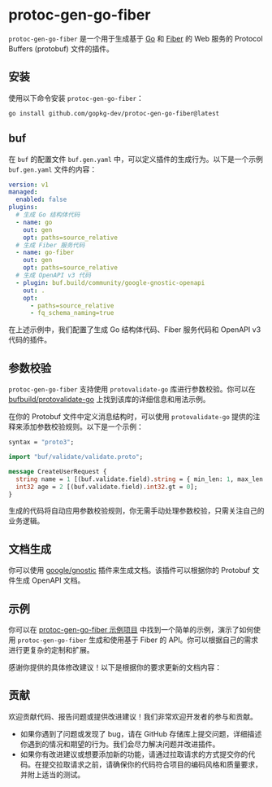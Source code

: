 # protoc-gen-go-fiber

`protoc-gen-go-fiber` 是一个用于生成基于 [Go](https://golang.org/) 和 [Fiber](https://gofiber.io/) 的 Web 服务的 Protocol Buffers (protobuf) 文件的插件。

## 安装

使用以下命令安装 `protoc-gen-go-fiber`：

```shell
go install github.com/gopkg-dev/protoc-gen-go-fiber@latest
```

## buf

在 `buf` 的配置文件 `buf.gen.yaml` 中，可以定义插件的生成行为。以下是一个示例 `buf.gen.yaml` 文件的内容：

```yaml
version: v1
managed:
  enabled: false
plugins:
  # 生成 Go 结构体代码
  - name: go
    out: gen
    opt: paths=source_relative
  # 生成 Fiber 服务代码
  - name: go-fiber
    out: gen
    opt: paths=source_relative
  # 生成 OpenAPI v3 代码
  - plugin: buf.build/community/google-gnostic-openapi
    out: .
    opt:
      - paths=source_relative
      - fq_schema_naming=true
```

在上述示例中，我们配置了生成 Go 结构体代码、Fiber 服务代码和 OpenAPI v3 代码的插件。

## 参数校验

`protoc-gen-go-fiber` 支持使用 `protovalidate-go` 库进行参数校验。你可以在 [bufbuild/protovalidate-go](https://github.com/bufbuild/protovalidate-go) 上找到该库的详细信息和用法示例。

在你的 Protobuf 文件中定义消息结构时，可以使用 `protovalidate-go` 提供的注释来添加参数校验规则。以下是一个示例：

```protobuf
syntax = "proto3";

import "buf/validate/validate.proto";

message CreateUserRequest {
  string name = 1 [(buf.validate.field).string = { min_len: 1, max_len: 100}];
  int32 age = 2 [(buf.validate.field).int32.gt = 0];
}
```

生成的代码将自动应用参数校验规则，你无需手动处理参数校验，只需关注自己的业务逻辑。

## 文档生成

你可以使用 [google/gnostic](https://github.com/google/gnostic) 插件来生成文档。该插件可以根据你的 Protobuf 文件生成 OpenAPI 文档。

## 示例

你可以在 [protoc-gen-go-fiber 示例项目](https://github.com/gopkg-dev/protoc-gen-go-fiber/tree/main/example) 中找到一个简单的示例，演示了如何使用 `protoc-gen-go-fiber` 生成和使用基于 Fiber 的 API。你可以根据自己的需求进行更复杂的定制和扩展。

感谢你提供的具体修改建议！以下是根据你的要求更新的文档内容：

## 贡献

欢迎贡献代码、报告问题或提供改进建议！我们非常欢迎开发者的参与和贡献。

- 如果你遇到了问题或发现了 bug，请在 GitHub 存储库上提交问题，详细描述你遇到的情况和期望的行为。我们会尽力解决问题并改进插件。
- 如果你有改进建议或想要添加新的功能，请通过拉取请求的方式提交你的代码。在提交拉取请求之前，请确保你的代码符合项目的编码风格和质量要求，并附上适当的测试。
